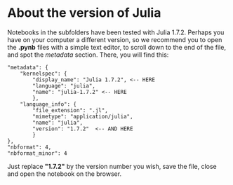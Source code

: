 # About the version of Julia

Notebooks in the subfolders have been tested with Julia 1.7.2. Perhaps you have on your computer a different version, so we recommend you to open the __.pynb__ files with a simple text editor, to scroll down to the end of the file, and spot the _metadata_ section. There, you will find this:

    "metadata": {
        "kernelspec": {
            "display_name": "Julia 1.7.2", <-- HERE
            "language": "julia",
            "name": "julia-1.7.2" <-- HERE
            },
        "language_info": {
            "file_extension": ".jl",
            "mimetype": "application/julia",
            "name": "julia",
            "version": "1.7.2"  <-- AND HERE
            }
    },
    "nbformat": 4,
    "nbformat_minor": 4
    

Just replace __"1.7.2"__ by the version number you wish, save the file, close and open the notebook on the browser.
